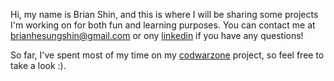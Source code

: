 Hi, my name is Brian Shin, and this is where I will be sharing some projects I'm working on for both fun and learning purposes. You can contact me at brianhesungshin@gmail.com or ony [linkedin](https://www.linkedin.com/in/brian-shin-43b72984/) if you have any questions!

So far, I've spent most of my time on my [codwarzone](https://github.com/brianhshin/brian_dwh/tree/master/codwarzone) project, so feel free to take a look :).

